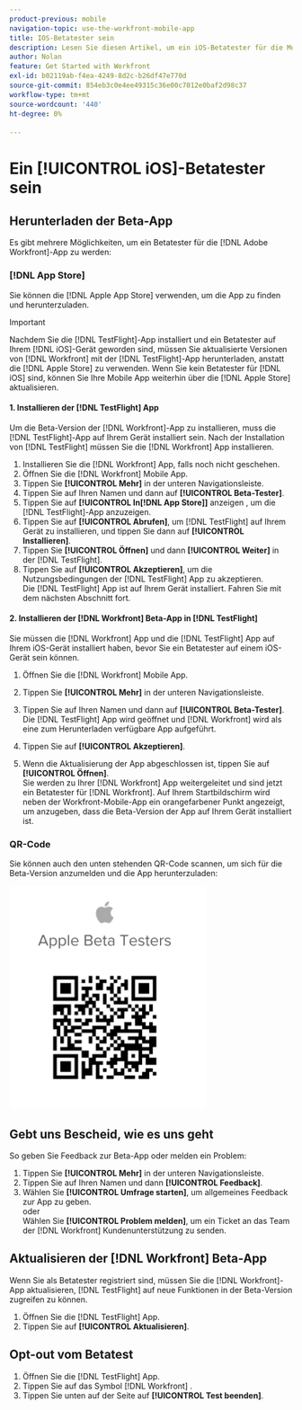 ```yaml
---
product-previous: mobile
navigation-topic: use-the-workfront-mobile-app
title: IOS-Betatester sein
description: Lesen Sie diesen Artikel, um ein iOS-Betatester für die Mobile  [!DNL Adobe Workfront]  zu werden.
author: Nolan
feature: Get Started with Workfront
exl-id: b02119ab-f4ea-4249-8d2c-b26df47e770d
source-git-commit: 854eb3c0e4ee49315c36e00c7012e0baf2d98c37
workflow-type: tm+mt
source-wordcount: '440'
ht-degree: 0%

---
```


# Ein [!UICONTROL iOS]-Betatester sein

## Herunterladen der Beta-App

Es gibt mehrere Möglichkeiten, um ein Betatester für die [!DNL Adobe Workfront]-App zu werden:

### [!DNL App Store]

Sie können die [!DNL Apple App Store] verwenden, um die App zu finden und herunterzuladen.

>[!IMPORTANT]
>
>Nachdem Sie die [!DNL TestFlight]-App installiert und ein Betatester auf Ihrem [!DNL iOS]-Gerät geworden sind, müssen Sie aktualisierte Versionen von [!DNL Workfront] mit der [!DNL TestFlight]-App herunterladen, anstatt die [!DNL Apple Store] zu verwenden. Wenn Sie kein Betatester für [!DNL iOS] sind, können Sie Ihre Mobile App weiterhin über die [!DNL Apple Store] aktualisieren.

#### 1. Installieren der [!DNL TestFlight] App

Um die Beta-Version der [!DNL Workfront]-App zu installieren, muss die [!DNL TestFlight]-App auf Ihrem Gerät installiert sein. Nach der Installation von [!DNL TestFlight] müssen Sie die [!DNL Workfront] App installieren.

1. Installieren Sie die [!DNL Workfront] App, falls noch nicht geschehen.
1. Öffnen Sie die [!DNL Workfront] Mobile App.
1. Tippen Sie **[!UICONTROL Mehr]** in der unteren Navigationsleiste.
1. Tippen Sie auf Ihren Namen und dann auf **[!UICONTROL Beta-Tester]**.
1. Tippen Sie auf **[!UICONTROL In[!DNL App Store]]** anzeigen , um die [!DNL TestFlight]-App anzuzeigen.
1. Tippen Sie auf **[!UICONTROL Abrufen]**, um [!DNL TestFlight] auf Ihrem Gerät zu installieren, und tippen Sie dann auf **[!UICONTROL Installieren]**.
1. Tippen Sie **[!UICONTROL Öffnen]** und dann **[!UICONTROL Weiter]** in der [!DNL TestFlight].
1. Tippen Sie auf **[!UICONTROL Akzeptieren]**, um die Nutzungsbedingungen der [!DNL TestFlight] App zu akzeptieren.\
   Die [!DNL TestFlight] App ist auf Ihrem Gerät installiert. Fahren Sie mit dem nächsten Abschnitt fort.

#### 2. Installieren der [!DNL Workfront] Beta-App in [!DNL TestFlight]

Sie müssen die [!DNL Workfront] App und die [!DNL TestFlight] App auf Ihrem iOS-Gerät installiert haben, bevor Sie ein Betatester auf einem iOS-Gerät sein können.

1. Öffnen Sie die [!DNL Workfront] Mobile App.
1. Tippen Sie **[!UICONTROL Mehr]** in der unteren Navigationsleiste.
1. Tippen Sie auf Ihren Namen und dann auf **[!UICONTROL Beta-Tester]**.\
   Die [!DNL TestFlight] App wird geöffnet und [!DNL Workfront] wird als eine zum Herunterladen verfügbare App aufgeführt.

1. Tippen Sie auf **[!UICONTROL Akzeptieren]**.
1. Wenn die Aktualisierung der App abgeschlossen ist, tippen Sie auf **[!UICONTROL Öffnen]**.\
   Sie werden zu Ihrer [!DNL Workfront] App weitergeleitet und sind jetzt ein Betatester für [!DNL Workfront]. Auf Ihrem Startbildschirm wird neben der Workfront-Mobile-App ein orangefarbener Punkt angezeigt, um anzugeben, dass die Beta-Version der App auf Ihrem Gerät installiert ist.

### QR-Code

Sie können auch den unten stehenden QR-Code scannen, um sich für die Beta-Version anzumelden und die App herunterzuladen:

![](assets/ios-qr-code-350x397.png)

## Gebt uns Bescheid, wie es uns geht

So geben Sie Feedback zur Beta-App oder melden ein Problem:

1. Tippen Sie **[!UICONTROL Mehr]** in der unteren Navigationsleiste.
1. Tippen Sie auf Ihren Namen und dann **[!UICONTROL Feedback]**.
1. Wählen Sie **[!UICONTROL Umfrage starten]**, um allgemeines Feedback zur App zu geben.\
   oder\
   Wählen Sie **[!UICONTROL Problem melden]**, um ein Ticket an das Team der [!DNL Workfront] Kundenunterstützung zu senden.

## Aktualisieren der [!DNL Workfront] Beta-App

Wenn Sie als Betatester registriert sind, müssen Sie die [!DNL Workfront]-App aktualisieren, [!DNL TestFlight] auf neue Funktionen in der Beta-Version zugreifen zu können.

1. Öffnen Sie die [!DNL TestFlight] App.
1. Tippen Sie auf **[!UICONTROL Aktualisieren]**.

## Opt-out vom Betatest

1. Öffnen Sie die [!DNL TestFlight] App.
1. Tippen Sie auf das Symbol [!DNL Workfront] .
1. Tippen Sie unten auf der Seite auf **[!UICONTROL Test beenden]**.
